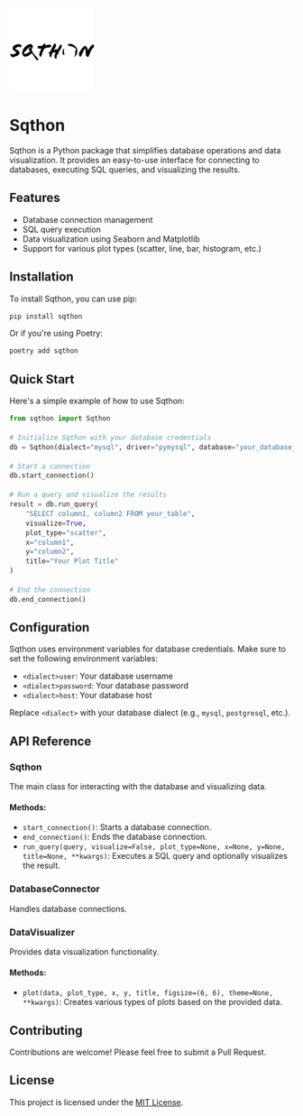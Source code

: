 <img src="assets/sqthon.svg" width="150" alt="Sqthon logo"/>

# Sqthon

Sqthon is a Python package that simplifies database operations and data visualization. It provides an easy-to-use interface for connecting to databases, executing SQL queries, and visualizing the results.

## Features

- Database connection management
- SQL query execution
- Data visualization using Seaborn and Matplotlib
- Support for various plot types (scatter, line, bar, histogram, etc.)

## Installation

To install Sqthon, you can use pip:

```bash
pip install sqthon
```

Or if you're using Poetry:

```bash
poetry add sqthon
```

## Quick Start

Here's a simple example of how to use Sqthon:

```python
from sqthon import Sqthon

# Initialize Sqthon with your database credentials
db = Sqthon(dialect="mysql", driver="pymysql", database="your_database_name")

# Start a connection
db.start_connection()

# Run a query and visualize the results
result = db.run_query(
    "SELECT column1, column2 FROM your_table",
    visualize=True,
    plot_type="scatter",
    x="column1",
    y="column2",
    title="Your Plot Title"
)

# End the connection
db.end_connection()
```

## Configuration

Sqthon uses environment variables for database credentials. Make sure to set the following environment variables:

- `<dialect>user`: Your database username
- `<dialect>password`: Your database password
- `<dialect>host`: Your database host

Replace `<dialect>` with your database dialect (e.g., `mysql`, `postgresql`, etc.).

## API Reference

### Sqthon

The main class for interacting with the database and visualizing data.

#### Methods:

- `start_connection()`: Starts a database connection.
- `end_connection()`: Ends the database connection.
- `run_query(query, visualize=False, plot_type=None, x=None, y=None, title=None, **kwargs)`: Executes a SQL query and optionally visualizes the result.

### DatabaseConnector

Handles database connections.

### DataVisualizer

Provides data visualization functionality.

#### Methods:

- `plot(data, plot_type, x, y, title, figsize=(6, 6), theme=None, **kwargs)`: Creates various types of plots based on the provided data.

## Contributing

Contributions are welcome! Please feel free to submit a Pull Request.

## License

This project is licensed under the [MIT License](LICENSE).